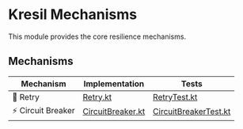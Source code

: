 # Kresil Mechanisms

This module provides the core resilience mechanisms.

## Mechanisms

| Mechanism         | Implementation                                                                     | Tests                                                         |
|-------------------|------------------------------------------------------------------------------------|---------------------------------------------------------------|
| 🔁 Retry          | [Retry.kt](src/commonMain/kotlin/kresil/retry/Retry.kt)                            | [RetryTest.kt](src/commonTest/kotlin/retry)                   |
| ⚡ Circuit Breaker | [CircuitBreaker.kt](src/commonMain/kotlin/kresil/circuitbreaker/CircuitBreaker.kt) | [CircuitBreakerTest.kt](src/commonTest/kotlin/circuitbreaker) |
